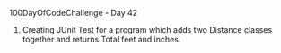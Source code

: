 100DayOfCodeChallenge - Day 42

1) Creating JUnit Test for a program which adds two Distance classes together and returns Total feet and inches.